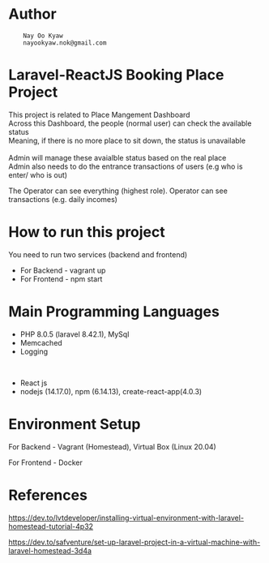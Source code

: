 # Author

        Nay Oo Kyaw
        nayookyaw.nok@gmail.com


# Laravel-ReactJS Booking Place Project
This project is related to Place Mangement Dashboard <br>
Across this Dashboard, the people (normal user) can check the available status <br>
Meaning, if there is no more place to sit down, the status is unavailable <br>
<br>
Admin will manage these avaialble status based on the real place <br>
Admin also needs to do the entrance transactions of users (e.g who is enter/ who is out)

The Operator can see everything (highest role). Operator can see transactions (e.g. daily incomes)

# How to run this project
You need to run two services (backend and frontend)

- For Backend - vagrant up
- For Frontend - npm start

# Main Programming Languages
 - PHP 8.0.5 (laravel 8.42.1), MySql
 - Memcached
 - Logging

 <br>

 - React js
 - nodejs (14.17.0), npm (6.14.13), create-react-app(4.0.3)

# Environment Setup 
For Backend - Vagrant (Homestead), Virtual Box (Linux 20.04)

For Frontend - Docker


# References
https://dev.to/lvtdeveloper/installing-virtual-environment-with-laravel-homestead-tutorial-4p32

https://dev.to/safventure/set-up-laravel-project-in-a-virtual-machine-with-laravel-homestead-3d4a

